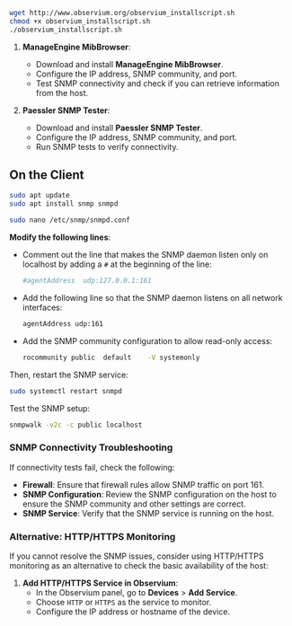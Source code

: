 
````bash
wget http://www.observium.org/observium_installscript.sh 
chmod +x observium_installscript.sh 
./observium_installscript.sh
`````

1. **ManageEngine MibBrowser**:
    
    - Download and install **ManageEngine MibBrowser**.
    - Configure the IP address, SNMP community, and port.
    - Test SNMP connectivity and check if you can retrieve information from the host.

2. **Paessler SNMP Tester**:
    
    - Download and install **Paessler SNMP Tester**.
    - Configure the IP address, SNMP community, and port.
    - Run SNMP tests to verify connectivity.

## On the Client

```bash
sudo apt update
sudo apt install snmp snmpd
```

```bash
sudo nano /etc/snmp/snmpd.conf
```

**Modify the following lines**:

- Comment out the line that makes the SNMP daemon listen only on localhost by adding a `#` at the beginning of the line:
    
    ```bash
    #agentAddress  udp:127.0.0.1:161
    ```
    
- Add the following line so that the SNMP daemon listens on all network interfaces:

    ```bash
    agentAddress udp:161
    ```

- Add the SNMP community configuration to allow read-only access:

    ```bash
    rocommunity public  default    -V systemonly
    ```

Then, restart the SNMP service:

```bash
sudo systemctl restart snmpd
```

Test the SNMP setup:

```bash
snmpwalk -v2c -c public localhost
```

### SNMP Connectivity Troubleshooting

If connectivity tests fail, check the following:

- **Firewall**: Ensure that firewall rules allow SNMP traffic on port 161.
- **SNMP Configuration**: Review the SNMP configuration on the host to ensure the SNMP community and other settings are correct.
- **SNMP Service**: Verify that the SNMP service is running on the host.

### Alternative: HTTP/HTTPS Monitoring

If you cannot resolve the SNMP issues, consider using HTTP/HTTPS monitoring as an alternative to check the basic availability of the host:

1. **Add HTTP/HTTPS Service in Observium**:
    - In the Observium panel, go to **Devices** > **Add Service**.
    - Choose `HTTP` or `HTTPS` as the service to monitor.
    - Configure the IP address or hostname of the device.
